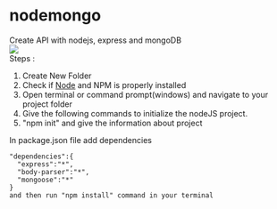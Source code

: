# nodemongo
Create API with nodejs, express and mongoDB <br>
<img src ="http://mean.io/wp-content/themes/twentysixteen-child/images/nodejs.png"> <br>
Steps : <br>
<ol>
<li>Create New Folder </li>
<li>Check if <a href="https://nodejs.org/en/">Node</a> and NPM is properly installed</li>
<li>Open terminal or command prompt(windows) and navigate to your project folder</li>
<li>Give the following commands to initialize the nodeJS project.</li>
<li>"npm init" and give the information about project</li>
</ol>
In package.json file add dependencies

```
"dependencies":{
  "express":"*",
  "body-parser":"*",
  "mongoose":"*"
}
and then run "npm install" command in your terminal

